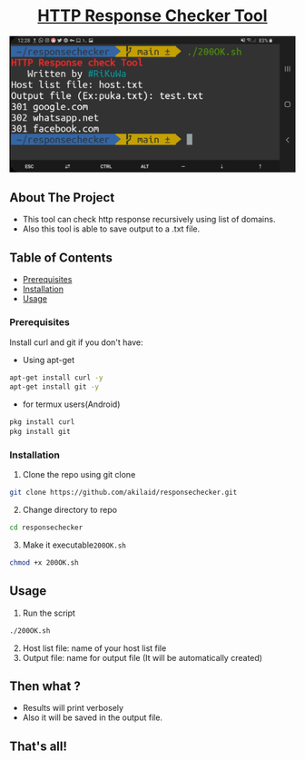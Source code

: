 <h1 align="center"><u>HTTP Response Checker Tool</u></h1>
 
 
 <a href="https://github.com/akilaid/responsechecker/">
    <img src="images/termux.jpg" alt="Logo" width="100%" height="70%">
  </a>
 
## About The Project

* This tool can check http response recursively using list of domains.
* Also this tool is able to save output to a .txt file.
 
## Table of Contents

* [Prerequisites](#prerequisites)
* [Installation](#installation)
* [Usage](#usage)

### Prerequisites

Install curl and git if you don't have:

* Using apt-get
```sh
apt-get install curl -y
apt-get install git -y
```
* for termux users(Android)
```sh
pkg install curl
pkg install git
```

### Installation

1. Clone the repo using git clone
```sh
git clone https://github.com/akilaid/responsechecker.git
```
2. Change directory to repo
```sh
cd responsechecker
```
3. Make it executable`200OK.sh`
```sh
chmod +x 200OK.sh
```

## Usage

1. Run the script
```sh
./200OK.sh
```
2. Host list file: name of your host list file
3. Output file: name for output file (It will be automatically created)

## Then what ?

* Results will print verbosely  
* Also it will be saved in the output file.

## That's all!

[product-screenshot]: images/termux.jpg
